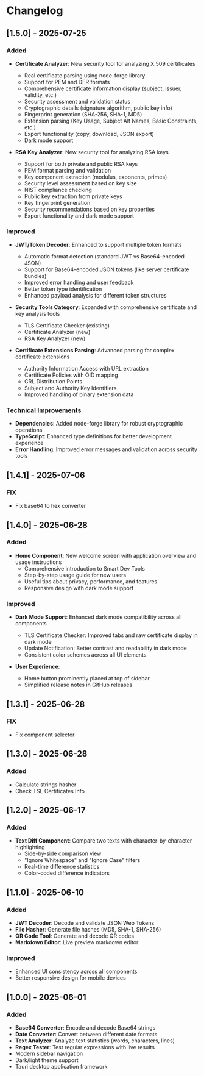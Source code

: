 # Changelog

## [1.5.0] - 2025-07-25

### Added

- **Certificate Analyzer**: New security tool for analyzing X.509 certificates
  - Real certificate parsing using node-forge library
  - Support for PEM and DER formats
  - Comprehensive certificate information display (subject, issuer, validity, etc.)
  - Security assessment and validation status
  - Cryptographic details (signature algorithm, public key info)
  - Fingerprint generation (SHA-256, SHA-1, MD5)
  - Extension parsing (Key Usage, Subject Alt Names, Basic Constraints, etc.)
  - Export functionality (copy, download, JSON export)
  - Dark mode support

- **RSA Key Analyzer**: New security tool for analyzing RSA keys
  - Support for both private and public RSA keys
  - PEM format parsing and validation
  - Key component extraction (modulus, exponents, primes)
  - Security level assessment based on key size
  - NIST compliance checking
  - Public key extraction from private keys
  - Key fingerprint generation
  - Security recommendations based on key properties
  - Export functionality and dark mode support

### Improved

- **JWT/Token Decoder**: Enhanced to support multiple token formats
  - Automatic format detection (standard JWT vs Base64-encoded JSON)
  - Support for Base64-encoded JSON tokens (like server certificate bundles)
  - Improved error handling and user feedback
  - Better token type identification
  - Enhanced payload analysis for different token structures

- **Security Tools Category**: Expanded with comprehensive certificate and key analysis tools
  - TLS Certificate Checker (existing)
  - Certificate Analyzer (new)
  - RSA Key Analyzer (new)

- **Certificate Extensions Parsing**: Advanced parsing for complex certificate extensions
  - Authority Information Access with URL extraction
  - Certificate Policies with OID mapping
  - CRL Distribution Points
  - Subject and Authority Key Identifiers
  - Improved handling of binary extension data

### Technical Improvements

- **Dependencies**: Added node-forge library for robust cryptographic operations
- **TypeScript**: Enhanced type definitions for better development experience
- **Error Handling**: Improved error messages and validation across security tools

## [1.4.1] - 2025-07-06

### FIX

* Fix base64 to hex converter

## [1.4.0] - 2025-06-28

### Added

- **Home Component**: New welcome screen with application overview and usage instructions
  - Comprehensive introduction to Smart Dev Tools
  - Step-by-step usage guide for new users
  - Useful tips about privacy, performance, and features
  - Responsive design with dark mode support

### Improved

- **Dark Mode Support**: Enhanced dark mode compatibility across all components

  - TLS Certificate Checker: Improved tabs and raw certificate display in dark mode
  - Update Notification: Better contrast and readability in dark mode
  - Consistent color schemes across all UI elements
- **User Experience**:

  - Home button prominently placed at top of sidebar
  - Simplified release notes in GitHub releases

## [1.3.1] - 2025-06-28

### FIX

* Fix component selector

## [1.3.0] - 2025-06-28

### Added

* Calculate strings hasher
* Check TSL Certificates Info

## [1.2.0] - 2025-06-17

### Added

- **Text Diff Component**: Compare two texts with character-by-character highlighting
  - Side-by-side comparison view
  - "Ignore Whitespace" and "Ignore Case" filters
  - Real-time difference statistics
  - Color-coded difference indicators

## [1.1.0] - 2025-06-10

### Added

- **JWT Decoder**: Decode and validate JSON Web Tokens
- **File Hasher**: Generate file hashes (MD5, SHA-1, SHA-256)
- **QR Code Tool**: Generate and decode QR codes
- **Markdown Editor**: Live preview markdown editor

### Improved

- Enhanced UI consistency across all components
- Better responsive design for mobile devices

## [1.0.0] - 2025-06-01

### Added

- **Base64 Converter**: Encode and decode Base64 strings
- **Date Converter**: Convert between different date formats
- **Text Analyzer**: Analyze text statistics (words, characters, lines)
- **Regex Tester**: Test regular expressions with live results
- Modern sidebar navigation
- Dark/light theme support
- Tauri desktop application framework
